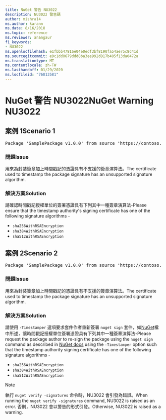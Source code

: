 ```yaml
---
title: NuGet 警告 NU3022
description: NU3022 警告碼
author: mishra14
ms.author: karann
ms.date: 8/16/2018
ms.topic: reference
ms.reviewer: anangaur
f1_keywords:
- NU3022
ms.openlocfilehash: e1fbbb47816e04e0edf3bf8190fa54ae75c8c41d
ms.sourcegitcommit: e9c1dd0679ddd8ba3ee992d817b405f13da0472a
ms.translationtype: MT
ms.contentlocale: zh-TW
ms.lasthandoff: 01/29/2020
ms.locfileid: "76813581"
---
```

# <a name="nuget-warning-nu3022"></a><span data-ttu-id="cdefd-103">NuGet 警告 NU3022</span><span class="sxs-lookup"><span data-stu-id="cdefd-103">NuGet Warning NU3022</span></span>

## <a name="scenario-1"></a><span data-ttu-id="cdefd-104">案例 1</span><span class="sxs-lookup"><span data-stu-id="cdefd-104">Scenario 1</span></span>

<pre>Package 'SamplePackage v1.0.0' from source 'https://contoso.com/index.json': The primary signature's timestamp certificate has an unsupported signature algorithm.</pre>

### <a name="issue"></a><span data-ttu-id="cdefd-105">問題</span><span class="sxs-lookup"><span data-stu-id="cdefd-105">Issue</span></span>

<span data-ttu-id="cdefd-106">用來為封裝簽章加上時間戳記的憑證具有不支援的簽章演算法。</span><span class="sxs-lookup"><span data-stu-id="cdefd-106">The certificate used to timestamp the package signature has an unsupported signature algorithm.</span></span>


### <a name="solution"></a><span data-ttu-id="cdefd-107">解決方案</span><span class="sxs-lookup"><span data-stu-id="cdefd-107">Solution</span></span>

<span data-ttu-id="cdefd-108">請確認時間戳記授權單位的簽署憑證具有下列其中一種簽章演算法-</span><span class="sxs-lookup"><span data-stu-id="cdefd-108">Please ensure that the timestamp authority's signing certificate has one of the following signature algorithms -</span></span> 
* `sha256WithRSAEncryption`
* `sha384WithRSAEncryption`
* `sha512WithRSAEncryption`



## <a name="scenario-2"></a><span data-ttu-id="cdefd-109">案例 2</span><span class="sxs-lookup"><span data-stu-id="cdefd-109">Scenario 2</span></span>

<pre>Package 'SamplePackage v1.0.0' from source 'https://contoso.com/index.json': The timestamp certificate has an unsupported signature algorithm (SHA1). The following algorithms are supported: SHA256RSA, SHA384RSA, SHA512RSA.</pre>

### <a name="issue"></a><span data-ttu-id="cdefd-110">問題</span><span class="sxs-lookup"><span data-stu-id="cdefd-110">Issue</span></span>

<span data-ttu-id="cdefd-111">用來為封裝簽章加上時間戳記的憑證具有不支援的簽章演算法。</span><span class="sxs-lookup"><span data-stu-id="cdefd-111">The certificate used to timestamp the package signature has an unsupported signature algorithm.</span></span>


### <a name="solution"></a><span data-ttu-id="cdefd-112">解決方案</span><span class="sxs-lookup"><span data-stu-id="cdefd-112">Solution</span></span>

<span data-ttu-id="cdefd-113">請使用 `-Timestamper` 選項要求套件作者重新簽署 `nuget sign` 套件，如[NuGet](../../create-packages/sign-a-package.md)檔中所述，讓時間戳記授權單位簽署憑證具有下列其中一種簽章演算法-</span><span class="sxs-lookup"><span data-stu-id="cdefd-113">Please request the package author to re-sign the package using the `nuget sign` command as described in [NuGet docs](../../create-packages/sign-a-package.md) using the `-Timestamper` option such that the timestamp authority signing certificate has one of the following signature algorithms -</span></span>
* `sha256WithRSAEncryption`
* `sha384WithRSAEncryption`
* `sha512WithRSAEncryption`


> [!Note]
> <span data-ttu-id="cdefd-114">執行 `nuget verify -signatures` 命令時，NU3022 會引發為錯誤。</span><span class="sxs-lookup"><span data-stu-id="cdefd-114">When running the `nuget verify -signatures` command, NU3022 is raised as an error.</span></span> <span data-ttu-id="cdefd-115">否則，NU3022 會以警告的形式引發。</span><span class="sxs-lookup"><span data-stu-id="cdefd-115">Otherwise, NU3022 is raised as a warning.</span></span>
